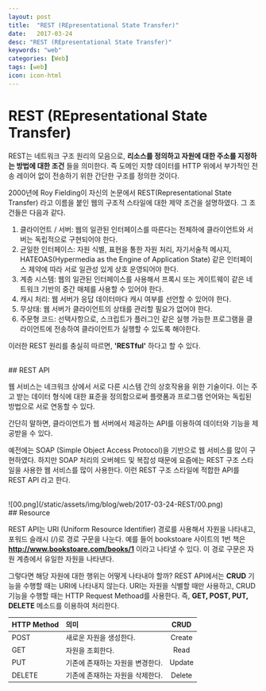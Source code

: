 ```yaml
---
layout: post
title:  "REST (REpresentational State Transfer)"
date:   2017-03-24
desc: "REST (REpresentational State Transfer)"
keywords: "web"
categories: [Web]
tags: [web]
icon: icon-html
---
```


# REST (REpresentational State Transfer)

REST는 네트워크 구조 원리의 모음으로, **리소스를 정의하고 자원에 대한 주소를 지정하는 방법에 대한 조건** 들을 의미한다.
즉 도메인 지향 데이터를 HTTP 위에서 부가적인 전송 레이어 없이 전송하기 위한 간단한 구조를 정의한 것이다.

2000년에 Roy Fielding이 자신의 논문에서 REST(Representational State Transfer) 라고 이름을 붙인 웹의 구조적 스타일에 대한 제약 조건을 설명하였다. 그 조건들은 다음과 같다.

1. 클라이언트 / 서버: 웹의 일관된 인터페이스를 따른다는 전체하에 클라이언트와 서버는 독립적으로 구현되어야 한다.
2. 균일한 인터페이스: 자원 식별, 표현을 통한 자원 처리, 자기서술적 메시지, HATEOAS(Hypermedia as the Engine of Application State) 같은 인터페이스 제약에 따라 서로 일관성 있게 상호 운영되어야 한다.
3. 계층 시스템: 웹의 일관된 인터페이스를 사용해서 프록시 또는 게이트웨이 같은 네트워크 기반의 중간 매체를 사용할 수 있어야 한다.
4. 캐시 처리: 웹 서버가 응답 데이터마다 캐시 여부를 선언할 수 있어야 한다.
5. 무상태: 웹 서버가 클라이언트의 상태를 관리할 필요가 없어야 한다.
6. 주문형 코드: 선택사항으로, 스크립트가 플러그인 같은 실행 가능한 프로그램을 클라이언트에 전송하여 클라이언트가 실행할 수 있도록 해야한다.

이러한 REST 원리를 충실히 따르면, **'RESTful'** 하다고 할 수 있다.

<br>
## REST API

웹 서비스는 네크워크 상에서 서로 다른 시스템 간의 상호작용을 위한 기술이다.
이는 주고 받는 데이터 형식에 대한 표준을 정의함으로써 플랫폼과 프로그램 언어와는 독립된 방법으로 서로 연동할 수 있다.

간단히 말하면, 클라이언트가 웹 서버에서 제공하는 API를 이용하여 데이터와 기능을 제공받을 수 있다.

예전에는 SOAP (Simple Object Access Protocol)을 기반으로 웹 서비스를 많이 구현하였다. 하지만 SOAP 처리의 오버헤드 및 복잡성 때문에 요즘에는 REST 구조 스타일을 사용한 웹 서비스를 많이 사용한다. 이런 REST 구조 스타일에 적합한 API를 REST API 라고 한다.

<br>
![00.png](/static/assets/img/blog/web/2017-03-24-REST/00.png)

<br>
## Resource

REST API는 URI (Uniform Resource Identifier) 경로를 사용해서 자원을 나타내고, 포워드 슬래시 (/)로 경로 구문을 나눈다.
예를 들어 bookstoare 사이트의 1번 책은 **http://www.bookstoare.com/books/1** 이라고 나타낼 수 있다. 이 경로 구문은 자원 계층에서 유일한 자원을 나타낸다.

그렇다면 해당 자원에 대한 행위는 어떻게 나타내야 할까? REST API에서는 **CRUD** 기능을 수행할 때는 URI에 나타내지 않는다.
URI는 자원을 식별할 때만 사용하고, CRUD 기능을 수행할 때는 HTTP Request Methoad를 사용한다. 즉, **GET, POST, PUT, DELETE** 메소드를 이용하여 처리한다.

| HTTP Method | 의미 | CRUD |
| ---------- | :--------- | :----------: |
| POST | 새로운 자원을 생성한다. | Create |
| GET | 자원을 조회한다. | Read |
| PUT | 기존에 존재하는 자원을 변경한다. | Update |
| DELETE | 기존에 존재하는 자원을 삭제한다. | Delete |
